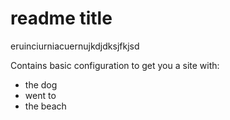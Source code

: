 # readme title

eruinciurniacuernujkdjdksjfkjsd

Contains basic configuration to get you a site with:

- the dog
- went to
- the beach
